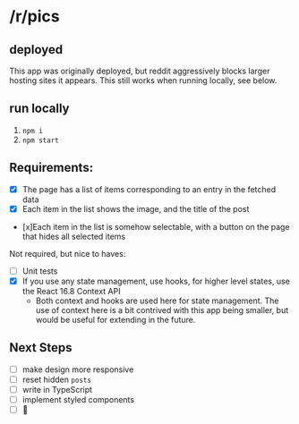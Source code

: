 # /r/pics

## deployed
This app was originally deployed, but reddit aggressively blocks larger hosting sites it appears. This still works when running locally, see below.

## run locally
1. `npm i`
2. `npm start`

## Requirements:
- [x] The page has a list of items corresponding to an entry in the fetched data
- [x] Each item in the list shows the image, and the title of the post
- [x]Each item in the list is somehow selectable, with a button on the page that hides all selected items

Not required, but nice to haves:
- [ ] Unit tests
- [x] If you use any state management, use hooks, for higher level states, use the React 16.8 Context API
  - Both context and hooks are used here for state management. The use of context here is a bit contrived with this app being smaller, but would be useful for extending in the future.

## Next Steps
- [ ] make design more responsive
- [ ] reset hidden `posts`
- [ ] write in TypeScript
- [ ] implement styled components
- [ ] 🚀